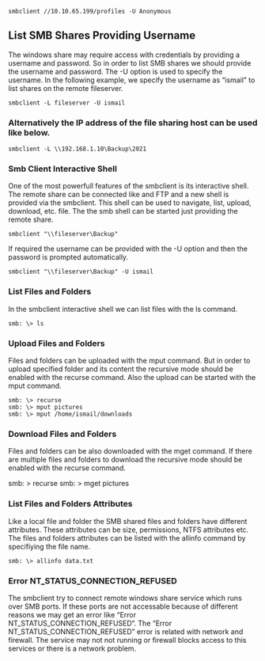`smbclient //10.10.65.199/profiles -U Anonymous`

## List SMB Shares Providing Username

The windows share may require access with credentials by providing a username and password. So in order to list SMB shares we should provide the username and password. The -U option is used to specify the username. In the following example, we specify the username as “ismail” to list shares on the remote fileserver.

`smbclient -L fileserver -U ismail`

### Alternatively the IP address of the file sharing host can be used like below.

`smbclient -L \\192.168.1.10\Backup\2021`

### Smb Client Interactive Shell

One of the most powerfull features of the smbclient is its interactive shell. The remote share can be connected like and FTP and a new shell is provided via the smbclient. This shell can be used to navigate, list, upload, download, etc. file. The the smb shell can be started just providing the remote share.

`smbclient "\\fileserver\Backup"`

If required the username can be provided with the -U option and then the password is prompted automatically.

`smbclient "\\fileserver\Backup" -U ismail`

### List Files and Folders

In the smbclient interactive shell we can list files with the ls command.

`smb: \> ls`

### Upload Files and Folders

Files and folders can be uploaded with the mput command. But in order to upload specified folder and its content the recursive mode should be enabled with the recurse command. Also the upload can be started with the mput command.

```
smb: \> recurse
smb: \> mput pictures
smb: \> mput /home/ismail/downloads
```

### Download Files and Folders

Files and folders can be also downloaded with the mget command. If there are multiple files and folders to download the recursive mode should be enabled with the recurse command.

smb: \> recurse
smb: \> mget pictures

### List Files and Folders Attributes

Like a local file and folder the SMB shared files and folders have different attributes. These attributes can be size, permissions, NTFS attributes etc. The files and folders attributes can be listed with the allinfo command by specifiying the file name.

`smb: \> allinfo data.txt`

### Error NT_STATUS_CONNECTION_REFUSED

The smbclient try to connect remote windows share service which runs over SMB ports. If these ports are not accessable because of different reasons we may get an error like “Error NT_STATUS_CONNECTION_REFUSED“. The “Error NT_STATUS_CONNECTION_REFUSED” error is related with network and firewall. The service may not not running or firewall blocks access to this services or there is a network problem.